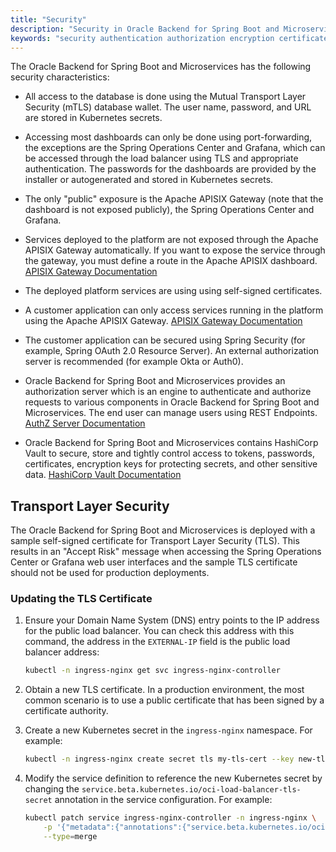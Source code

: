 ```yaml
---
title: "Security"
description: "Security in Oracle Backend for Spring Boot and Microservices"
keywords: "security authentication authorization encryption certificates springboot spring development microservices development oracle backend"
---
```


The Oracle Backend for Spring Boot and Microservices has the following security characteristics:

- All access to the database is done using the Mutual Transport Layer Security (mTLS) database wallet. The user name, password, and URL are stored in Kubernetes secrets.

- Accessing most dashboards can only be done using port-forwarding, the exceptions are the Spring Operations Center and Grafana, which can be accessed through the load balancer using TLS and appropriate authentication. The passwords for the dashboards are provided by the installer or autogenerated and stored in Kubernetes secrets.

- The only "public" exposure is the Apache APISIX Gateway (note that the dashboard is not exposed publicly), the Spring Operations Center and Grafana.

- Services deployed to the platform are not exposed through the Apache APISIX Gateway automatically.  If you want to expose the service through the gateway, you must define a route in the Apache APISIX dashboard. [APISIX Gateway Documentation](../platform/apigw)

- The deployed platform services are using using self-signed certificates.

- A customer application can only access services running in the platform using the Apache APISIX Gateway. [APISIX Gateway Documentation](../platform/apigw)

- The customer application can be secured using Spring Security (for example, Spring OAuth 2.0 Resource Server). An external authorization server is recommended (for example Okta or Auth0).

- Oracle Backend for Spring Boot and Microservices provides an authorization server which is an engine to authenticate and authorize requests to various components in Oracle Backend for Spring Boot and Microservices. The end user can manage users using REST Endpoints. [AuthZ Server Documentation](../security/azn-server)

- Oracle Backend for Spring Boot and Microservices contains HashiCorp Vault to secure, store and tightly control access to tokens, passwords, certificates, encryption keys for protecting secrets, and other sensitive data. [HashiCorp Vault Documentation](../platform/vault)


## Transport Layer Security

The Oracle Backend for Spring Boot and Microservices is deployed with a sample self-signed certificate for Transport Layer Security (TLS). This results in an "Accept Risk" message when accessing the Spring Operations Center or Grafana web user interfaces and the sample TLS certificate should not be used for production deployments.

### Updating the TLS Certificate

1. Ensure your Domain Name System (DNS) entry points to the IP address for the public load balancer.  You can check this address with this command, the address in the `EXTERNAL-IP` field is the public load balancer address:

   ```bash
   kubectl -n ingress-nginx get svc ingress-nginx-controller
   ```

2. Obtain a new TLS certificate. In a production environment, the most common scenario is to use a public certificate that has been signed by a certificate authority.
3. Create a new Kubernetes secret in the `ingress-nginx` namespace.  For example:

    ```bash
    kubectl -n ingress-nginx create secret tls my-tls-cert --key new-tls.key --cert new-tls.crt
    ```

4. Modify the service definition to reference the new Kubernetes secret by changing the `service.beta.kubernetes.io/oci-load-balancer-tls-secret` annotation in the service configuration. For example:

    ```bash
    kubectl patch service ingress-nginx-controller -n ingress-nginx \
        -p '{"metadata":{"annotations":{"service.beta.kubernetes.io/oci-load-balancer-tls-secret":"my-tls-cert"}}}' \
        --type=merge
    ```

